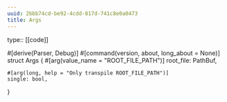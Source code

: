 ```yaml
---
uuid: 2bbb74cd-be92-4cdd-817d-741c8e0a0473
title: Args
---
```


type:: [[code]]

#[derive(Parser, Debug)]
#[command(version, about, long_about = None)]
struct Args {
    #[arg(value_name = "ROOT_FILE_PATH")]
    root_file: PathBuf,

    #[arg(long, help = "Only transpile ROOT_FILE_PATH")]
    single: bool,
}